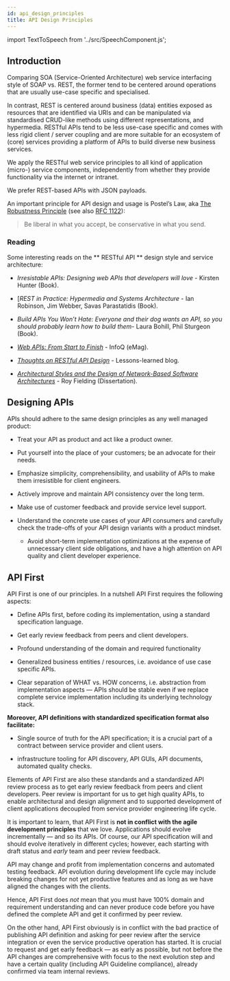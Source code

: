 ```yaml
---
id: api_design_principles
title: API Design Principles
---
```


import TextToSpeech from '../src/SpeechComponent.js';

<TextToSpeech>

## Introduction

Comparing SOA (Service-Oriented Architecture) web service interfacing style of SOAP vs. REST, the former tend to be centered around operations that are usually use-case specific and specialised. 

In contrast, REST is centered around business (data) entities exposed as resources that are identified via URIs and can be manipulated via standardised CRUD-like methods using different representations, and hypermedia. RESTful APIs tend to be less use-case specific and comes with less rigid client / server coupling and are more suitable for an ecosystem of (core) services providing a platform of APIs to build diverse new business services. 

We apply the RESTful web service principles to all kind of application (micro-) service components, independently from whether they provide functionality via the internet or intranet.

We prefer REST-based APIs with JSON payloads.

An important principle for API design and usage is Postel’s Law, aka [The Robustness Principle](http://en.wikipedia.org/wiki/Robustness_principle) (see also [RFC 1122](https://tools.ietf.org/html/rfc1122)):
> Be liberal in what you accept, be conservative in what you send.

### Reading

Some interesting reads on the ** RESTful API ** design style and service architecture:

  * _Irresistable APIs: Designing web APIs that developers will love_ - Kirsten Hunter (Book).

  * [_REST in Practice: Hypermedia and Systems Architecture_ - Ian Robinson, Jim Webber, Savas Parastatidis (Book).

  * _Build APIs You Won’t Hate: Everyone and their dog wants an API, so you should probably learn how to build them_- Laura Bohill, Phil Sturgeon (Book).

  * [_Web APIs: From Start to Finish_](https://www.infoq.com/minibooks/emag-web-api/) - InfoQ (eMag).

  * [_Thoughts on RESTful API Design_](http://restful-api-design.readthedocs.org/en/latest/) - Lessons-learned blog.

  * [*Architectural Styles and the Design of Network-Based Software Architectures*](https://www.ics.uci.edu/~fielding/pubs/dissertation/top.htm) - Roy Fielding (Dissertation).


##  Designing APIs

APIs should adhere to the same design principles as any well managed product:

- Treat your API as product and act like a product owner.

- Put yourself into the place of your customers; be an advocate for their needs.

- Emphasize simplicity, comprehensibility, and usability of APIs to make them irresistible for client engineers.

- Actively improve and maintain API consistency over the long term.

- Make use of customer feedback and provide service level support.

- Understand the concrete use cases of your API consumers and carefully check the trade-offs of your API design variants with a product mindset. 
  
  * Avoid short-term implementation optimizations at the expense of unnecessary client side obligations, and have a high attention on API quality and client developer experience.


## API First

API First is one of our principles. In a nutshell API First requires the following aspects:

- Define APIs first, before coding its implementation, using a standard specification language.

- Get early review feedback from peers and client developers.

- Profound understanding of the domain and required functionality

- Generalized business entities / resources, i.e. avoidance of use case specific APIs.

- Clear separation of WHAT vs. HOW concerns, i.e. abstraction from implementation aspects — APIs should be stable even if we replace complete service implementation including its underlying technology stack.

**Moreover, API definitions with standardized specification format also facilitate:**

- Single source of truth for the API specification; it is a crucial
  part of a contract between service provider and client users.

- infrastructure tooling for API discovery, API GUIs, API documents,
  automated quality checks.

Elements of API First are also these standards and a standardized API review process as to get early review feedback from peers and client developers. Peer review is important for us to get high quality APIs, to enable architectural and design alignment and to supported development of client applications decoupled from service provider engineering life cycle.

It is important to learn, that API First is **not in conflict with the agile development principles** that we love. Applications should evolve incrementally — and so its APIs. Of course, our API specification will and should evolve iteratively in different cycles; however, each starting with draft status and *early* team and peer review feedback. 

API may change and profit from implementation concerns and automated testing feedback. API evolution during development life cycle may include breaking changes for not yet productive features and as long as we have aligned the changes with the clients.

Hence, API First does *not* mean that you must have 100% domain and requirement understanding and can never produce code before you have defined the complete API and get it confirmed by peer review. 

On the other hand, API First obviously is in conflict with the bad practice of publishing API definition and asking for peer review after the service integration or even the service productive operation has started. It is crucial to request and get early feedback — as early as possible, but not before the API changes are comprehensive with focus to the next evolution step and have a certain quality (including API Guideline compliance), already confirmed via team internal reviews.

</TextToSpeech>